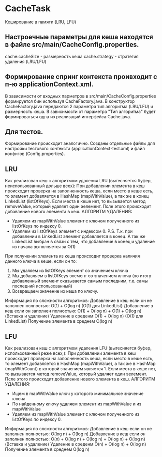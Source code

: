 # CacheTask
Кеширование в памяти (LRU, LFU)

## Настроечные параметры для кеша находятся в файле src/main/CacheConfig.properties.
cache.cacheSize - размерность кеша
cache.strategy - стратегия удаления (LRU/LFU)

## Формирование спринг контекста проивходит с п-ю applicationContext.xml.
В зависимости от входных парметров в src/main/CacheConfig.properties формируется бин используя CacheFactory.java.
В конструктор CacheFactory.java передаются 2 параметра тип алгоритма (LRU/LFU) и размерность кеша.
В зависимости от параметра "Тип алгоритма" будет формироваться одна из реализаций интерфейса Cache.java.

## Для тестов.
Формирование происходит аналогично.
Созданы отдельные файлы для настройки тестового контекста (applicationContext-test.xml) и файл конфигов (Config.properties).

## LRU
Как реализован кеш  с алгоритмом удаления LRU (вытесняется буфер, неиспользованный дольше всех):
При добавлении элемента в кеш происходит проверка на заполненность кеша, если место в кеше есть, то элемент добавляется в HashMap (mapWithValue), а так же в конец LinkedList (listOfKeys).
Если места в кеше нет, то вызывается метод removeValue, который удаляет один эелемент. Псле этого происходит добавление нового элемента в кеш.
АЛГОРИТМ УДАЛЕНИЯ:
- Удаляем из mapWithValue элемент с ключом полученного из listOfKeys по индексу 0.
- Удаляем из listOfKeys элемент с индексом 0.
P.S. Т.к. при добавлении в LinkedList элемент добавляется в конец. А так же LinkedList выбран в связи с тем, что добавление  в конец и удаление из начала выполняется за O(1)

При получении элемента из кеша происходит проверка наличия данного ключа в кеше, если он то:
1) Мы удаляем из listOfKeys элемент со значением ключа
2) Мы добавляем в listOfKeys элемент со значением ключа (по итогу добавленный элемент оказывается самым последним, т.е. самы последний использованный)
3) Возвращаем значение из кеша по ключу.

Информация по сложности алгоритмов:
Добавление в кеш если он не заполнен полностью: O(1) + O(log n) (O(1) для LinkedList)
Добавление в кеш если он заполнен полностью: O(1) + O(log n) + O(1) + O(log n)  (Вставка и удаление)
Удаление в среденм O(1) + O(log n) (O(1) для LinkedList)
Получение элемента в среднем O(log n)

## LFU
Как реализован кеш  с алгоритмом удаления LFU (вытесняется буфер, использованный реже всех;):
При добавлении элемента в кеш происходит проверка на заполненность кеша, если место в кеше есть, то элемент добавляется в HashMap (mapWithValue),
а так же в HashMap (mapWithCount) в которой значением является 1.
Если места в кеше нет, то вызывается метод removeValue, который удаляет один эелемент. Псле этого происходит добавление нового элемента в кеш.
АЛГОРИТМ УДАЛЕНИЯ:
- Ищем в mapWithValue ключ у которого минимальное значение ключа
- По найденному ключу удаляем элемент из mapWithValue и из mapWithValue
- Удаляем из mapWithValue элемент с ключом полученного из listOfKeys по индексу 0.

Информация по сложности алгоритмов:
Добавление в кеш если он не заполнен полностью: O(log n) + O(log n)
Добавление в кеш если он заполнен полностью: O(n) + O(log n) + O(log n) + O(log n) + O(log n)  (Вставка и удаление)
Удаление в среденм O(n) + O(log n) + O(log n)
Получение элемента в среднем O(log n)
